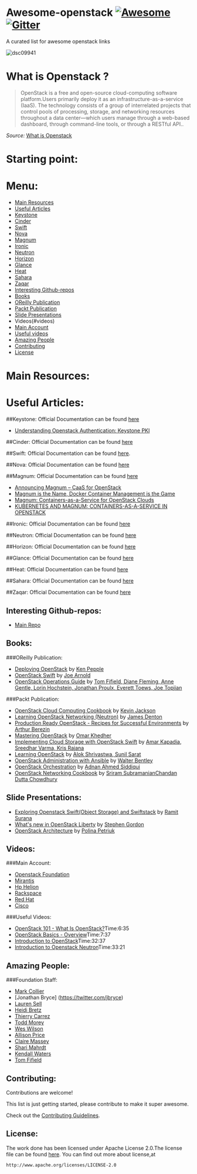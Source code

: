 # Awesome-openstack [![Awesome](https://cdn.rawgit.com/sindresorhus/awesome/d7305f38d29fed78fa85652e3a63e154dd8e8829/media/badge.svg)](https://github.com/sindresorhus/awesome) [![Gitter](https://badges.gitter.im/Join%20Chat.svg)](https://gitter.im/ramitsurana/awesome-openstack?utm_source=badge&utm_medium=badge&utm_campaign=pr-badge)

A curated list for awesome openstack links

![dsc09941](https://cloud.githubusercontent.com/assets/8342133/10628863/39364500-77e7-11e5-873a-d436f8a2a35c.jpg)


# What is Openstack ?

>  OpenStack is a free and open-source cloud-computing software platform.Users primarily deploy it as an infrastructure-as-a-service (IaaS). The technology consists of a group of interrelated projects that control pools of processing, storage, and networking resources throughout a data center—which users manage through a web-based dashboard, through command-line tools, or through a RESTful API..

_Source:_ [What is Openstack](https://en.wikipedia.org/wiki/OpenStack)

# Starting point:


# Menu:
* [Main Resources](#main-resources)
* [Useful Articles](#useful-articles)
 * [Keystone](#keystone)
 * [Cinder](#cinder)
 * [Swift](#swift)
 * [Nova](#nova)
 * [Magnum](#magnum)
 * [Ironic](#ironic)
 * [Neutron](#neutron)
 * [Horizon](#horizon)
 * [Glance](#glance)
 * [Heat](#heat)
 * [Sahara](#sahara)
 * [Zaqar](#zaqar)
* [Interesting Github-repos](#interesting-github-repos)
* [Books](#books)
 * [OReilly Publication](#oreilly-publication)
 * [Packt Publication](#packt-publication)
* [Slide Presentations](#slide-presentations)
* Videos(#videos)
 * [Main Account](#main-account)
 * [Useful videos](#useful-videos)
* [Amazing People](#amazing-people)
* [Contributing](#contributing)
* [License](#license)

# Main Resources:
# Useful Articles:
##Keystone:
Official Documentation can be found [here](http://docs.openstack.org/developer/keystone/)

* [Understanding Openstack Authentication: Keystone PKI](https://www.mirantis.com/blog/understanding-openstack-authentication-keystone-pki/)

##Cinder:
Official Documentation can be found [here](http://docs.openstack.org/developer/cinder/)

##Swift:
Official Documentation can be found [here](http://docs.openstack.org/developer/swift/).

##Nova:
Official Documentation can be found [here](http://docs.openstack.org/developer/nova/)

##Magnum:
Official Documentation can be found [here](http://docs.openstack.org/developer/magnum/)

* [Announcing Magnum – CaaS for OpenStack](http://adrianotto.com/2015/01/announcing-magnum-caas-for-openstack/)
* [Magnum is the Name, Docker Container Management is the Game](http://thenewstack.io/magnum-is-the-name-docker-container-management-is-the-game/)
* [Magnum: Containers-as-a-Service for OpenStack Clouds](http://blog.rackspace.com/magnum-containers-as-a-service-for-openstack-clouds/) 
* [KUBERNETES AND MAGNUM: CONTAINERS-AS-A-SERVICE IN OPENSTACK](https://kismatic.com/community/magnum-containers-service-for-openstack/)


##Ironic:
Official Documentation can be found [here](http://docs.openstack.org/developer/ironic/)

##Neutron:
Official Documentation can be found [here](http://docs.openstack.org/developer/neutron/)

##Horizon:
Official Documentation can be found [here](http://docs.openstack.org/developer/horizon/)

##Glance:
Official Documentation can be found [here](http://docs.openstack.org/developer/glance/)

##Heat:
Official Documentation can be found [here](http://docs.openstack.org/developer/heat/)

##Sahara:
Official Documentation can be found [here](http://docs.openstack.org/developer/sahara/)

##Zaqar:
Official Documentation can be found [here](http://docs.openstack.org/developer/zaqar/)


## Interesting Github-repos:
* [Main Repo](https://www.github.com/openstack)

## Books:
###OReilly Publication:
* [Deploying OpenStack](http://shop.oreilly.com/product/0636920021674.do) by [Ken Pepple](https://twitter.com/ken_pepple)
* [OpenStack Swift](http://shop.oreilly.com/product/0636920033288.do) by [Joe Arnold](https://twitter.com/joearnold)
* [OpenStack Operations Guide](http://shop.oreilly.com/product/0636920032625.do) by [Tom Fifield, Diane Fleming, Anne Gentle, Lorin Hochstein, Jonathan Proulx, Everett Toews, Joe Topjian](http://shop.oreilly.com/product/0636920032625.do#tab_03_2)

###Packt Publication:
* [OpenStack Cloud Computing Cookbook](https://www.packtpub.com/virtualization-and-cloud/openstack-cloud-computing-cookbook) by [Kevin Jackson](https://twitter.com/itarchitectkev)
* [Learning OpenStack Networking (Neutron)](https://www.packtpub.com/virtualization-and-cloud/learning-openstack-networking-neutron) by [James Denton](https://twitter.com/jimmdenton)
* [Production Ready OpenStack - Recipes for Successful Environments](https://www.packtpub.com/virtualization-and-cloud/production-ready-openstack-recipes-successful-environments) by [Arthur Berezin](https://twitter.com/arthurberezin)
* [Mastering OpenStack](https://www.packtpub.com/virtualization-and-cloud/mastering-openstack) by [Omar Khedher]()
* [Implementing Cloud Storage with OpenStack Swift](https://www.packtpub.com/virtualization-and-cloud/implementing-cloud-storage-openstack-swift) by [Amar Kapadia, Sreedhar Varma, Kris Rajana]()
* [Learning OpenStack](https://www.packtpub.com/virtualization-and-cloud/learning-openstack) by [Alok Shrivastwa, Sunil Sarat]()
* [OpenStack Administration with Ansible](https://www.packtpub.com/virtualization-and-cloud/openstack-administration-ansible) by [Walter Bentley](https://twitter.com/djstayflypro)
* [OpenStack Orchestration](https://www.packtpub.com/virtualization-and-cloud/openstack-orchestration) by [Adnan Ahmed Siddiqui]()
* [OpenStack Networking Cookbook](https://www.packtpub.com/virtualization-and-cloud/openstack-networking-cookbook) by [Sriram Subramanian](https://twitter.com/sriramhere)[Chandan Dutta Chowdhury]()


## Slide Presentations:
* [Exploring Openstack Swift(Object Storage) and Swiftstack](http://www.slideshare.net/ramitsurana/openstackswift) by [Ramit Surana](https://twitter.com/ramitsurana)
* [What's new in OpenStack Liberty](http://www.slideshare.net/sgordon2/whats-new-in-openstack-liberty) by [Stephen Gordon](https://twitter.com/xsgordon)
* [OpenStack Architecture](http://www.slideshare.net/mirantis/openstack-architecture-43160012) by [Polina Petriuk]()

## Videos:
###Main Account:
* [Openstack Foundation](https://www.youtube.com/user/OpenStackFoundation)
* [Mirantis](https://www.youtube.com/user/MirantisUS)
* [Hp Helion](https://www.youtube.com/user/hpcloud)
* [Rackspace](https://www.youtube.com/user/RackspaceHosting)
* [Red Hat](https://www.youtube.com/user/RedHatCloud)
* [Cisco](https://www.youtube.com/user/Cisco)

###Useful Videos:
* [OpenStack 101 - What Is OpenStack?](https://www.youtube.com/watch?v=Qz5gyDenqTI)Time:6:35
* [OpenStack Basics - Overview](https://www.youtube.com/watch?v=c1GFoY4btpo)Time:7:37
* [Introduction to OpenStack](https://www.youtube.com/watch?v=bCsw2kkIWyw)Time:32:37
* [Introduction to Openstack Neutron](https://www.youtube.com/watch?v=IGGgVuZe7UA)Time:33:21


## Amazing People:
###Foundation Staff:
* [Mark Collier](https://twitter.com/sparkycollier)
* [Jonathan Bryce] (https://twitter.com/jbryce)
* [Lauren Sell](https://twitter.com/laurensell)
* [Heidi Bretz](https://twitter.com/heidiscoop)
* [Thierry Carrez](https://twitter.com/tcarrez)
* [Todd Morey](https://twitter.com/toddmorey)
* [Wes Wilson](https://twitter.com/iameswilson)
* [Allison Price](https://twitter.com/amprice88)
* [Claire Massey](https://twitter.com/Massey)
* [Shari Mahrdt](https://twitter.com/sharimarii)
* [Kendall Waters](https://twitter.com/wendallkaters)
* [Tom Fifield](https://twitter.com/TomFifield)

## Contributing:
Contributions are welcome!

This list is just getting started, please contribute to make it super awesome.

Check out the [Contributing Guidelines](https://github.com/ramitsurana/awesome-openstack/blob/master/CONTRIBUTING.md).

## License:

  The work done has been licensed under Apache License 2.0.The license file can be found
  [here](https://github.com/ramitsurana/awesome-openstack/blob/master/LICENSE).
  You can find out more about license,at
  
    http://www.apache.org/licenses/LICENSE-2.0
